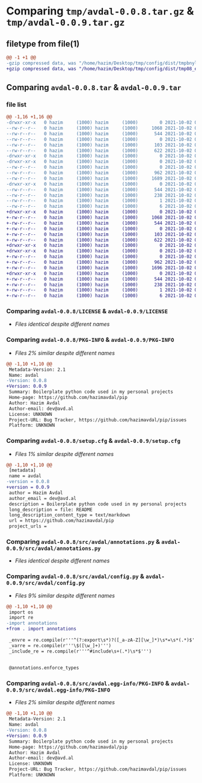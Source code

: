 # Comparing `tmp/avdal-0.0.8.tar.gz` & `tmp/avdal-0.0.9.tar.gz`

## filetype from file(1)

```diff
@@ -1 +1 @@
-gzip compressed data, was "/home/hazim/Desktop/tmp/config/dist/tmpbnyln41o/avdal-0.0.8.tar", last modified: Sat Oct  2 06:49:48 2021, max compression
+gzip compressed data, was "/home/hazim/Desktop/tmp/config/dist/tmp08_euvdw/avdal-0.0.9.tar", last modified: Sat Oct  2 06:51:41 2021, max compression
```

## Comparing `avdal-0.0.8.tar` & `avdal-0.0.9.tar`

### file list

```diff
@@ -1,16 +1,16 @@
-drwxr-xr-x   0 hazim     (1000) hazim     (1000)        0 2021-10-02 06:49:48.000000 avdal-0.0.8/
--rw-r--r--   0 hazim     (1000) hazim     (1000)     1068 2021-10-02 03:02:49.000000 avdal-0.0.8/LICENSE
--rw-r--r--   0 hazim     (1000) hazim     (1000)      544 2021-10-02 06:49:48.000000 avdal-0.0.8/PKG-INFO
--rw-r--r--   0 hazim     (1000) hazim     (1000)        0 2021-10-02 02:55:33.000000 avdal-0.0.8/README
--rw-r--r--   0 hazim     (1000) hazim     (1000)      103 2021-10-02 02:53:06.000000 avdal-0.0.8/pyproject.toml
--rw-r--r--   0 hazim     (1000) hazim     (1000)      622 2021-10-02 06:49:48.000000 avdal-0.0.8/setup.cfg
-drwxr-xr-x   0 hazim     (1000) hazim     (1000)        0 2021-10-02 06:49:48.000000 avdal-0.0.8/src/
-drwxr-xr-x   0 hazim     (1000) hazim     (1000)        0 2021-10-02 06:49:48.000000 avdal-0.0.8/src/avdal/
--rw-r--r--   0 hazim     (1000) hazim     (1000)        0 2021-10-02 02:50:13.000000 avdal-0.0.8/src/avdal/__init__.py
--rw-r--r--   0 hazim     (1000) hazim     (1000)      962 2021-10-02 05:36:52.000000 avdal-0.0.8/src/avdal/annotations.py
--rw-r--r--   0 hazim     (1000) hazim     (1000)     1689 2021-10-02 06:48:21.000000 avdal-0.0.8/src/avdal/config.py
-drwxr-xr-x   0 hazim     (1000) hazim     (1000)        0 2021-10-02 06:49:48.000000 avdal-0.0.8/src/avdal.egg-info/
--rw-r--r--   0 hazim     (1000) hazim     (1000)      544 2021-10-02 06:49:48.000000 avdal-0.0.8/src/avdal.egg-info/PKG-INFO
--rw-r--r--   0 hazim     (1000) hazim     (1000)      238 2021-10-02 06:49:48.000000 avdal-0.0.8/src/avdal.egg-info/SOURCES.txt
--rw-r--r--   0 hazim     (1000) hazim     (1000)        1 2021-10-02 06:49:48.000000 avdal-0.0.8/src/avdal.egg-info/dependency_links.txt
--rw-r--r--   0 hazim     (1000) hazim     (1000)        6 2021-10-02 06:49:48.000000 avdal-0.0.8/src/avdal.egg-info/top_level.txt
+drwxr-xr-x   0 hazim     (1000) hazim     (1000)        0 2021-10-02 06:51:41.000000 avdal-0.0.9/
+-rw-r--r--   0 hazim     (1000) hazim     (1000)     1068 2021-10-02 03:02:49.000000 avdal-0.0.9/LICENSE
+-rw-r--r--   0 hazim     (1000) hazim     (1000)      544 2021-10-02 06:51:41.000000 avdal-0.0.9/PKG-INFO
+-rw-r--r--   0 hazim     (1000) hazim     (1000)        0 2021-10-02 02:55:33.000000 avdal-0.0.9/README
+-rw-r--r--   0 hazim     (1000) hazim     (1000)      103 2021-10-02 02:53:06.000000 avdal-0.0.9/pyproject.toml
+-rw-r--r--   0 hazim     (1000) hazim     (1000)      622 2021-10-02 06:51:41.000000 avdal-0.0.9/setup.cfg
+drwxr-xr-x   0 hazim     (1000) hazim     (1000)        0 2021-10-02 06:51:41.000000 avdal-0.0.9/src/
+drwxr-xr-x   0 hazim     (1000) hazim     (1000)        0 2021-10-02 06:51:41.000000 avdal-0.0.9/src/avdal/
+-rw-r--r--   0 hazim     (1000) hazim     (1000)        0 2021-10-02 02:50:13.000000 avdal-0.0.9/src/avdal/__init__.py
+-rw-r--r--   0 hazim     (1000) hazim     (1000)      962 2021-10-02 05:36:52.000000 avdal-0.0.9/src/avdal/annotations.py
+-rw-r--r--   0 hazim     (1000) hazim     (1000)     1696 2021-10-02 06:51:18.000000 avdal-0.0.9/src/avdal/config.py
+drwxr-xr-x   0 hazim     (1000) hazim     (1000)        0 2021-10-02 06:51:41.000000 avdal-0.0.9/src/avdal.egg-info/
+-rw-r--r--   0 hazim     (1000) hazim     (1000)      544 2021-10-02 06:51:41.000000 avdal-0.0.9/src/avdal.egg-info/PKG-INFO
+-rw-r--r--   0 hazim     (1000) hazim     (1000)      238 2021-10-02 06:51:41.000000 avdal-0.0.9/src/avdal.egg-info/SOURCES.txt
+-rw-r--r--   0 hazim     (1000) hazim     (1000)        1 2021-10-02 06:51:41.000000 avdal-0.0.9/src/avdal.egg-info/dependency_links.txt
+-rw-r--r--   0 hazim     (1000) hazim     (1000)        6 2021-10-02 06:51:41.000000 avdal-0.0.9/src/avdal.egg-info/top_level.txt
```

### Comparing `avdal-0.0.8/LICENSE` & `avdal-0.0.9/LICENSE`

 * *Files identical despite different names*

### Comparing `avdal-0.0.8/PKG-INFO` & `avdal-0.0.9/PKG-INFO`

 * *Files 2% similar despite different names*

```diff
@@ -1,10 +1,10 @@
 Metadata-Version: 2.1
 Name: avdal
-Version: 0.0.8
+Version: 0.0.9
 Summary: Boilerplate python code used in my personal projects
 Home-page: https://github.com/hazimavdal/pip
 Author: Hazim Avdal
 Author-email: dev@avd.al
 License: UNKNOWN
 Project-URL: Bug Tracker, https://github.com/hazimavdal/pip/issues
 Platform: UNKNOWN
```

### Comparing `avdal-0.0.8/setup.cfg` & `avdal-0.0.9/setup.cfg`

 * *Files 1% similar despite different names*

```diff
@@ -1,10 +1,10 @@
 [metadata]
 name = avdal
-version = 0.0.8
+version = 0.0.9
 author = Hazim Avdal
 author_email = dev@avd.al
 description = Boilerplate python code used in my personal projects
 long_description = file: README
 long_description_content_type = text/markdown
 url = https://github.com/hazimavdal/pip
 project_urls =
```

### Comparing `avdal-0.0.8/src/avdal/annotations.py` & `avdal-0.0.9/src/avdal/annotations.py`

 * *Files identical despite different names*

### Comparing `avdal-0.0.8/src/avdal/config.py` & `avdal-0.0.9/src/avdal/config.py`

 * *Files 9% similar despite different names*

```diff
@@ -1,10 +1,10 @@
 import os
 import re
-import annotations
+from . import annotations
 
 _envre = re.compile(r'''^(?:export\s*)?([_a-zA-Z][\w_]*)\s*=\s*(.*)$''')
 _varre = re.compile(r'''\$([\w_]+)''')
 _include_re = re.compile(r'''^#include\s+(.*)\s*$''')
 
 
 @annotations.enforce_types
```

### Comparing `avdal-0.0.8/src/avdal.egg-info/PKG-INFO` & `avdal-0.0.9/src/avdal.egg-info/PKG-INFO`

 * *Files 2% similar despite different names*

```diff
@@ -1,10 +1,10 @@
 Metadata-Version: 2.1
 Name: avdal
-Version: 0.0.8
+Version: 0.0.9
 Summary: Boilerplate python code used in my personal projects
 Home-page: https://github.com/hazimavdal/pip
 Author: Hazim Avdal
 Author-email: dev@avd.al
 License: UNKNOWN
 Project-URL: Bug Tracker, https://github.com/hazimavdal/pip/issues
 Platform: UNKNOWN
```

